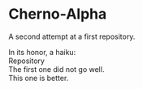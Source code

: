 # Cherno-Alpha
A second attempt at a first repository.<br>

In its honor, a haiku: <br>
Repository <br>
The first one did not go well. <br>
This one is better.
